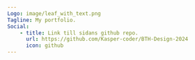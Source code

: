 ```yaml
---
Logo: image/leaf_with_text.png
Tagline: My portfolio.
Social:
    - title: Link till sidans github repo.
      url: https://github.com/Kasper-coder/BTH-Design-2024
      icon: github
---
```

